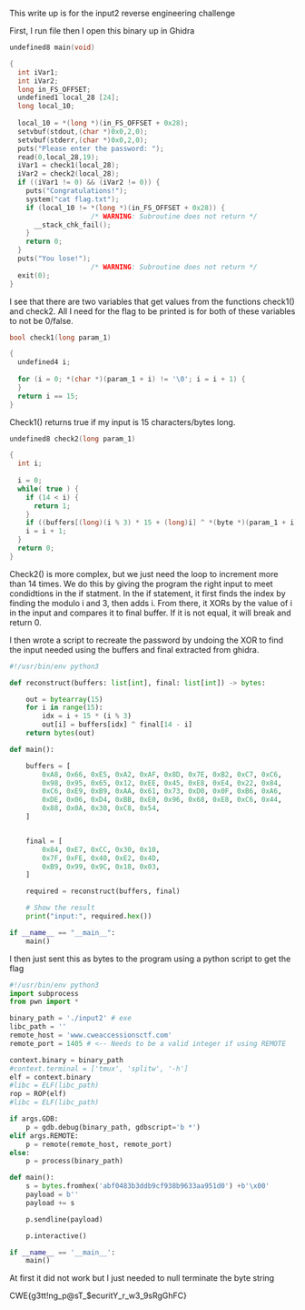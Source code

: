 This write up is for the input2 reverse engineering challenge

First, I run file then I open this binary up in Ghidra
```C
undefined8 main(void)

{
  int iVar1;
  int iVar2;
  long in_FS_OFFSET;
  undefined1 local_28 [24];
  long local_10;
  
  local_10 = *(long *)(in_FS_OFFSET + 0x28);
  setvbuf(stdout,(char *)0x0,2,0);
  setvbuf(stderr,(char *)0x0,2,0);
  puts("Please enter the password: ");
  read(0,local_28,19);
  iVar1 = check1(local_28);
  iVar2 = check2(local_28);
  if ((iVar1 != 0) && (iVar2 != 0)) {
    puts("Congratulations!");
    system("cat flag.txt");
    if (local_10 != *(long *)(in_FS_OFFSET + 0x28)) {
                    /* WARNING: Subroutine does not return */
      __stack_chk_fail();
    }
    return 0;
  }
  puts("You lose!");
                    /* WARNING: Subroutine does not return */
  exit(0);
}
```
I see that there are two variables that get values from the functions check1() and check2. All I need for the flag to be printed is for both of these variables to not be 0/false.


```C
bool check1(long param_1)

{
  undefined4 i;
  
  for (i = 0; *(char *)(param_1 + i) != '\0'; i = i + 1) {
  }
  return i == 15;
}
```
Check1() returns true if my input is 15 characters/bytes long.
```C
undefined8 check2(long param_1)

{
  int i;
  
  i = 0;
  while( true ) {
    if (14 < i) {
      return 1;
    }
    if ((buffers[(long)(i % 3) * 15 + (long)i] ^ *(byte *)(param_1 + i)) != final[14 - i]) break;
    i = i + 1;
  }
  return 0;
}
```
Check2() is more complex, but we just need the loop to increment more than 14 times. We do this by giving the program the right input to meet condidtions in the if statment.
In the if statement, it first finds the index by finding the modulo i and 3, then adds i. From there, it XORs by the value of i in the input and compares it to final buffer. If it
is not equal, it will break and return 0.

I then wrote a script to recreate the password by undoing the XOR to find the input needed using the buffers and final extracted from ghidra.

```python
#!/usr/bin/env python3

def reconstruct(buffers: list[int], final: list[int]) -> bytes:

    out = bytearray(15)
    for i in range(15):
        idx = i + 15 * (i % 3)
        out[i] = buffers[idx] ^ final[14 - i]
    return bytes(out)

def main():

    buffers = [
        0xA8, 0x66, 0xE5, 0xA2, 0xAF, 0x8D, 0x7E, 0xB2, 0xC7, 0xC6,
        0x98, 0x95, 0x65, 0x12, 0xEE, 0x45, 0xE8, 0xE4, 0x22, 0x84,
        0xC6, 0xE9, 0xB9, 0xAA, 0x61, 0x73, 0xD0, 0x0F, 0xB6, 0xA6,
        0xDE, 0x06, 0xD4, 0xBB, 0xE0, 0x96, 0x68, 0xE8, 0xC6, 0x44,
        0x88, 0x0A, 0x30, 0xC8, 0x54,
    ]


    final = [
        0x84, 0xE7, 0xCC, 0x30, 0x10,
        0x7F, 0xFE, 0x40, 0xE2, 0x4D,
        0xB9, 0x99, 0x9C, 0x18, 0x03,
    ]

    required = reconstruct(buffers, final)

    # Show the result
    print("input:", required.hex())

if __name__ == "__main__":
    main()

```
I then just sent this as bytes to the program using a python script to get the flag

```python
#!/usr/bin/env python3 
import subprocess
from pwn import *

binary_path = './input2' # exe
libc_path = ''
remote_host = 'www.cweaccessionsctf.com'
remote_port = 1405 # <-- Needs to be a valid integer if using REMOTE

context.binary = binary_path
#context.terminal = ['tmux', 'splitw', '-h']
elf = context.binary
#libc = ELF(libc_path)
rop = ROP(elf)
#libc = ELF(libc_path)

if args.GDB:
    p = gdb.debug(binary_path, gdbscript='b *')
elif args.REMOTE:
    p = remote(remote_host, remote_port)
else:
    p = process(binary_path)

def main():
    s = bytes.fromhex('abf0483b3ddb9cf938b9633aa951d0') +b'\x00'
    payload = b''
    payload += s

    p.sendline(payload)

    p.interactive()

if __name__ == '__main__':
    main()
```

At first it did not work but I just needed to null terminate the byte string

CWE{g3tt!ng_p@sT_$ecuritY_r_w3_9sRgGhFC}

